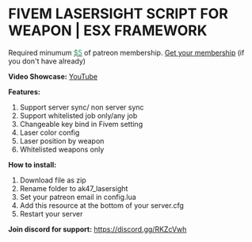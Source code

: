 <h1>FIVEM LASERSIGHT SCRIPT FOR WEAPON | ESX FRAMEWORK</h1>
<p>Required minumum <a href="https://patreon.com/menanak47" target="_blank"><span style="color: #339966;">$5</span></a> of patreon membership. <a href="https://patreon.com/menanak47" target="_blank">Get your membership</a> (if you don't have already)</p>
<p><strong>Video Showcase:</strong> <a href="https://youtu.be/OHNaZ1T91VE">YouTube</a></p>
<p><strong>Features: </strong></p>
<ol>
<li>Support server sync/ non server sync</li>
<li>Support whitelisted job only/any job</li>
<li>Changeable key bind in Fivem setting</li>
<li>Laser color config</li>
<li>Laser position by weapon</li>
<li>Whitelisted weapons only</li>
</ol>
<p><strong>How to install:</strong></p>
<ol>
<li>Download file as zip</li>
<li>Rename folder to ak47_lasersight</li>
<li>Set your patreon email in config.lua</li>
<li>Add this resource at the bottom of your server.cfg</li>
<li>Restart your server</li>
</ol>
<p><strong>Join discord for support:</strong> <a href="https://discord.gg/RKZcVwh">https://discord.gg/RKZcVwh</a></p>
